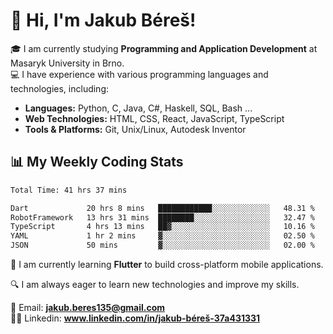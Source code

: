 # 👋 Hi, I'm Jakub Béreš!

🎓 I am currently studying **Programming and Application Development** at Masaryk University in Brno.  
💻 I have experience with various programming languages and technologies, including:  
   - **Languages:** Python, C, Java, C#, Haskell, SQL, Bash ...  
   - **Web Technologies:** HTML, CSS, React, JavaScript, TypeScript  
   - **Tools & Platforms:** Git, Unix/Linux, Autodesk Inventor

## 📊 My Weekly Coding Stats
<!--START_SECTION:waka-->

```txt
Total Time: 41 hrs 37 mins

Dart             20 hrs 8 mins   ████████████░░░░░░░░░░░░░   48.31 %
RobotFramework   13 hrs 31 mins  ████████░░░░░░░░░░░░░░░░░   32.47 %
TypeScript       4 hrs 13 mins   ██▓░░░░░░░░░░░░░░░░░░░░░░   10.16 %
YAML             1 hr 2 mins     ▓░░░░░░░░░░░░░░░░░░░░░░░░   02.50 %
JSON             50 mins         ▓░░░░░░░░░░░░░░░░░░░░░░░░   02.00 %
```

<!--END_SECTION:waka-->

🚀 I am currently learning **Flutter** to build cross-platform mobile applications.  

🔍 I am always eager to learn new technologies and improve my skills.  

📩 Email:        **jakub.beres135@gmail.com**  
🧑‍💻 Linkedin:     **www.linkedin.com/in/jakub-béreš-37a431331**


